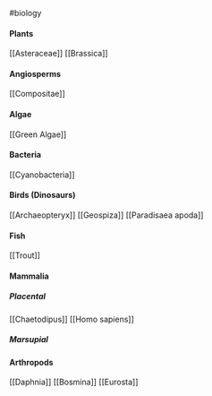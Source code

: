 #biology 
#### Plants
[[Asteraceae]]
[[Brassica]]
#### Angiosperms
[[Compositae]]
#### Algae 
[[Green Algae]]
#### Bacteria
[[Cyanobacteria]]
#### Birds (Dinosaurs)
[[Archaeopteryx]]
[[Geospiza]]
[[Paradisaea apoda]]
#### Fish
[[Trout]]
#### Mammalia
##### Placental
[[Chaetodipus]]
[[Homo sapiens]]
##### Marsupial
#### Arthropods
[[Daphnia]]
[[Bosmina]]
[[Eurosta]]


